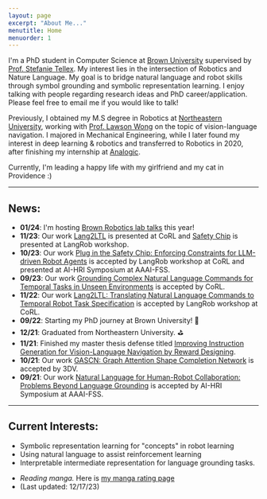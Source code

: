 ```yaml
---
layout: page
excerpt: "About Me..."
menutitle: Home
menuorder: 1
---
```

I'm a PhD student in Computer Science at [Brown University](https://www.brown.edu/) supervised by [Prof. Stefanie Tellex](https://h2r.cs.brown.edu/people/). My interest lies in the intersection of Robotics and Nature Language. My goal is to bridge natural language and robot skills through symbol grounding and symbolic representation learning. I enjoy talking with people regarding research ideas and PhD career/application. Please feel free to email me if you would like to talk!

Previously, I obtained my M.S degree in Robotics at [Northeastern University](https://www.northeastern.edu/), working with [Prof. Lawson Wong](https://www.khoury.northeastern.edu/people/lawson-wong/) on the topic of vision-language navigation. I majored in Mechanical Engineering, while I later found my interest in deep learning & robotics and transferred to Robotics in 2020, after finishing my internship at [Analogic](https://www.analogic.com/).

<!--Prior to NEU, I recevied my B.Eng at School of Mechanical Engineering and Automation of [Northeastern University (CN)](http://english.neu.edu.cn/), advised by [Prof. Yaping Zhao](http://www.me.neu.edu.cn/2015/1105/c3344a55926/pagem.htm).-->

Currently, I'm leading a happy life with my girlfriend and my cat in Providence :)

---
## News:
- __01/24__: I'm hosting [Brown Robotics lab talks](https://h2r.github.io/brown-lab-talks/) this year!
- __11/23__: Our work [Lang2LTL](https://proceedings.mlr.press/v229/liu23d.html) is presented at CoRL and [Safety Chip](https://openreview.net/forum?id=INvxF4iQ34) is presented at LangRob workshop.
- __10/23__: Our work [Plug in the Safety Chip: Enforcing Constraints for LLM-driven Robot Agents](https://openreview.net/forum?id=INvxF4iQ34) is accepted by LangRob workshop at CoRL and presented at AI-HRI Symposium at AAAI-FSS.
- __09/23__: Our work [Grounding Complex Natural Language Commands for Temporal Tasks in Unseen Environments](https://proceedings.mlr.press/v229/liu23d.html) is accepted by CoRL.
- __11/22__: Our work [Lang2LTL: Translating Natural Language Commands to Temporal Robot Task Specification](https://openreview.net/forum?id=VxfjGZzrdn) is accepted by LangRob workshop at CoRL.
- __09/22__: Starting my PhD journey at Brown University! 🚀
- __12/21__: Graduated from Northeastern University. ⛳️
- __11/21__: Finished my master thesis defense titled [Improving Instruction Generation for Vision-Language Navigation by Reward Designing](https://www.proquest.com/docview/2620074733?pq-origsite=gscholar&fromopenview=true&sourcetype=Dissertations%20&%20Theses).
- __10/21__: Our work [GASCN: Graph Attention Shape Completion Network](https://ieeexplore.ieee.org/abstract/document/9665867) is accepted by 3DV.
- __09/21__: Our work [Natural Language for Human-Robot Collaboration: Problems Beyond Language Grounding](https://arxiv.org/abs/2110.04441) is accepted by AI-HRI Symposium at AAAI-FSS.

---
## Current Interests:

- Symbolic representation learning for "concepts" in robot learning
- Using natural language to assist reinforcement learning
- Interpretable intermediate representation for language grounding tasks.
<!-- - Enforcing safety guarantee in language grounding for robots. -->
<!-- - Improving the performance of instruction generator for data augmentation in vision-language navigation task.-->
<!-- - Solving the reward sparsity of reinforcement learning in the context of language generation-->
<!-- - Implementing language grounding into real-world circumstance-->
- *Reading manga.* Here is [my manga rating page](https://butternut-bagpipe-9e8.notion.site/Manga-ff90216138c54dadbd48a88221c330c1)
- (Last updated: 12/17/23)